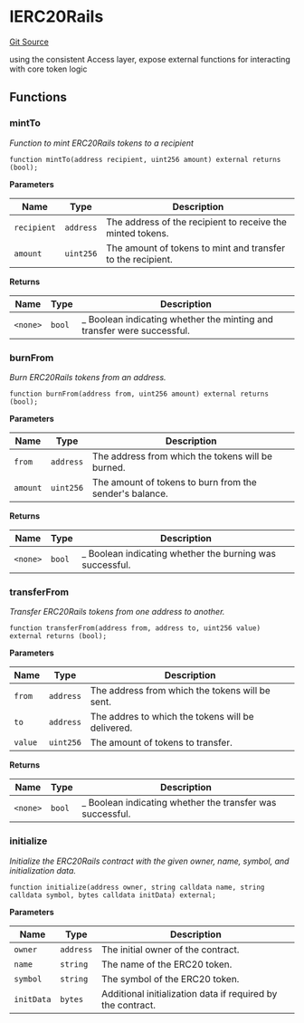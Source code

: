 # IERC20Rails
[Git Source](https://github.com/0xStation/0xrails/blob/7b2d3363f0d5023623fd16114b60a38cf52ce246/src/cores/ERC20/interface/IERC20Rails.sol)

using the consistent Access layer, expose external functions for interacting with core token logic


## Functions
### mintTo

*Function to mint ERC20Rails tokens to a recipient*


```solidity
function mintTo(address recipient, uint256 amount) external returns (bool);
```
**Parameters**

|Name|Type|Description|
|----|----|-----------|
|`recipient`|`address`|The address of the recipient to receive the minted tokens.|
|`amount`|`uint256`|The amount of tokens to mint and transfer to the recipient.|

**Returns**

|Name|Type|Description|
|----|----|-----------|
|`<none>`|`bool`|_ Boolean indicating whether the minting and transfer were successful.|


### burnFrom

*Burn ERC20Rails tokens from an address.*


```solidity
function burnFrom(address from, uint256 amount) external returns (bool);
```
**Parameters**

|Name|Type|Description|
|----|----|-----------|
|`from`|`address`|The address from which the tokens will be burned.|
|`amount`|`uint256`|The amount of tokens to burn from the sender's balance.|

**Returns**

|Name|Type|Description|
|----|----|-----------|
|`<none>`|`bool`|_ Boolean indicating whether the burning was successful.|


### transferFrom

*Transfer ERC20Rails tokens from one address to another.*


```solidity
function transferFrom(address from, address to, uint256 value) external returns (bool);
```
**Parameters**

|Name|Type|Description|
|----|----|-----------|
|`from`|`address`|The address from which the tokens will be sent.|
|`to`|`address`|The addres to which the tokens will be delivered.|
|`value`|`uint256`|The amount of tokens to transfer.|

**Returns**

|Name|Type|Description|
|----|----|-----------|
|`<none>`|`bool`|_ Boolean indicating whether the transfer was successful.|


### initialize

*Initialize the ERC20Rails contract with the given owner, name, symbol, and initialization data.*


```solidity
function initialize(address owner, string calldata name, string calldata symbol, bytes calldata initData) external;
```
**Parameters**

|Name|Type|Description|
|----|----|-----------|
|`owner`|`address`|The initial owner of the contract.|
|`name`|`string`|The name of the ERC20 token.|
|`symbol`|`string`|The symbol of the ERC20 token.|
|`initData`|`bytes`|Additional initialization data if required by the contract.|


